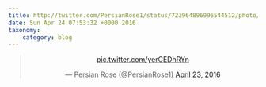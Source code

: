 ```yaml
---
title: http://twitter.com/PersianRose1/status/723964896996544512/photo/1
date: Sun Apr 24 07:53:32 +0000 2016
taxonomy:
    category: blog
---
```

<blockquote class="twitter-tweet" align="center"><p lang="und" dir="ltr"><a href="http://twitter.com/PersianRose1/status/723964896996544512/photo/1">pic.twitter.com/yerCEDhRYn</a></p>&mdash; Persian Rose (@PersianRose1) <a href="https://twitter.com/PersianRose1/status/723964896996544512">April 23, 2016</a></blockquote>
